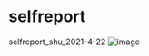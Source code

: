 # selfreport
selfreport_shu_2021-4-22
![image](https://user-images.githubusercontent.com/46022421/115739453-86782080-a3c0-11eb-9242-e5cadffd3ce9.png)
